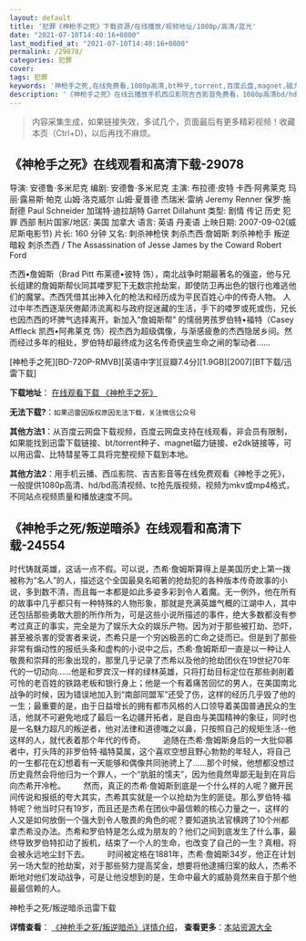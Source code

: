 ```yaml
---
layout: default
title: '犯罪《神枪手之死》下载资源/在线播放/视频地址/1080p/高清/蓝光'
date: "2021-07-10T14:40:16+0800"
last_modified_at: "2021-07-10T14:40:16+0800"
permalink: /29078/
categories: 犯罪
cover:
tags: 犯罪
keywords: '神枪手之死,在线免费看,1080p高清,bt种子,torrent,百度云盘,magnet,磁力链,迅雷下载资源'
description: '《神枪手之死》在线云播放手机西瓜影院吉吉影音免费看，1080p高清bd/hd未删减完整版和tc抢先枪版，mkv/mp4格式，附带bt/torrent种子、magnet/磁力链、百度云盘、网盘资源迅雷下载链接'
---
```


>内容采集生成，如果链接失效，多试几个，页面最后有更多精彩视频！收藏本页（Ctrl+D)，以后再找不麻烦。


## 《神枪手之死》在线观看和高清下载-29078

导演: 安德鲁·多米尼克 编剧: 安德鲁·多米尼克 主演: 布拉德·皮特 卡西·阿弗莱克 玛丽·露易斯·帕克 山姆·洛克威尔 山姆·夏普德 杰瑞米·雷纳 Jeremy Renner 保罗·施耐德 Paul Schneider 加瑞特·迪拉胡特 Garret Dillahunt 类型: 剧情 传记 历史 犯罪 西部 制片国家/地区: 美国 加拿大 语言: 英语 丹麦语 上映日期: 2007-09-02(威尼斯电影节) 片长: 160 分钟 又名: 刺杀神枪侠 刺杀杰西·詹姆斯 刺杀神枪手 叛逆暗殺 刺杀杰西 / The Assassination of Jesse James by the Coward Robert Ford

杰西•詹姆斯（Brad Pitt 布莱德•彼特 饰），南北战争时期最著名的强盗，他与兄长组建的詹姆斯帮伙同其喽罗犯下无数宗抢劫案，即使防卫再出色的银行也难逃他们的魔掌。杰西凭借其出神入化的枪法和经历成为平民百姓心中的传奇人物。 人过中年杰西逐渐厌倦颠沛流离和与政府捉迷藏的生活，手下的喽罗或死或伤，兄长也因杰西的坏脾气选择离开。新加入“詹姆斯帮” 的懦弱男孩罗伯特•福特（Casey Affleck 凯西•阿弗莱克 饰）视杰西为超级偶像，与渐感疲惫的杰西隐居乡间。然而经过多年的相处，罗伯特却最终成为这名传奇侠盗生命之闸的掣动者……


[神枪手之死][BD-720P-RMVB][英语中字][豆瓣7.4分][1.9GB][2007][BT下载/迅雷下载]

**下载地址**： [在线观看下载 《神枪手之死》](https://www.btdx8.com/torrent/shenqiangshouzhisi_2007.html) 


**无法下载?**：`如果迅雷因版权原因无法下载，关注微信公众号 `

**其他方法1**：从百度云网盘下载视频，百度云网盘支持在线观看，非会员有限制，如果能找到迅雷下载链接、bt/torrent种子、magnet磁力链接、e2dk链接等，可以用迅雷、比特彗星等工具将完整视频下载到本地。

**其他方法2**：用手机云播、西瓜影院、吉吉影音等在线免费观看《神枪手之死》，一般提供1080p高清、hd/bd高清视频、tc抢先版视频，视频为mkv或mp4格式，不同站点视频质量和播放速度不同。


## 《神枪手之死/叛逆暗杀》在线观看和高清下载-24554

时代铸就英雄，这话一点不假。可以说，杰希&middot;詹姆斯算得上是美国历史上第一拨被称为“名人”的人，描述这个全国最臭名昭著的抢劫犯的各种版本传奇故事的小说，多到数不清，而且每一本都是如此多姿多彩到令人着魔。无一例外，他在所有的故事中几乎都只有一种特殊的人物形象，那就是充满英雄气概的江湖中人，其中还包括那些勇敢大胆的所作所为，可是这些小说所描述的事件，绝大多数都没有参考过真正的事实，完全是为了娱乐大众的娱乐产物。因为对于那些被打劫、恐吓，甚至被杀害的受害者来说，杰希只是一个穷凶极恶的亡命之徒而已。但是到了那些非常有煽动性的报纸头条和虚构的小说中之后，杰希·詹姆斯却一直是以一种让人敬畏和崇拜的形象出现的，那里几乎记录了杰希以及他的抢劫团伙在19世纪70年代的一切动向&hellip;…他是和罗宾汉一样的绿林英雄，只将打劫目标定位在那些剥削着可怜的老百姓的铁路老板和银行身上；他是一个有着痛苦回忆的男人，在美国南北战争的时候，因为错误地加入到“南部同盟军&rdquo;还受了伤，这样的经历几乎毁了他的一生；最重要的是，由于日益增长的拥有都市风格的人口领导着美国普通民众的生活，他就不可避免地成了最后一名边疆开拓者，是自由与美国精神的象征，同时也是一名魅力超凡的叛逆者，他对法律和道德嗤之以鼻，只按照自己的规矩生活--他这样的人，就代表着那个年代的传奇。 　　追随在杰希&middot;詹姆斯身后的一大批仰慕者中，打头阵的非罗伯特&middot;福特莫属，这个喜欢空想且野心勃勃的年轻人，将自己的一生都花在幻想着有一天能够和偶像共同驰骋上了……那个时候，他想都没想过历史竟然会将他归为一个罪人，一个&ldquo;肮脏的懦夫&rdquo;，因为他竟然卑鄙无耻到在背后向杰希开冷枪。 　　然而，真正的杰希&middot;詹姆斯到底是一个什么样的人呢？撇开民间传说和报纸的夸大其实，杰希其实就是一个以抢劫为生的匪徒。那么罗伯特·福特呢？他当时只有19岁，而且还是杰希在团伙中最信赖的核心力量之一，这样的人又是如何放倒一个强大到令人敬畏的角色的呢？要知道执法官横跨了10个州都拿杰希没办法。杰希和罗伯特是怎么成为朋友的？他们之间到底发生了什么事，最终导致罗伯特扣动了扳机，结束了一个人的生命，也改变了自己的一生？真相，将会被永远地尘封下去。 　　时间被定格在1881年，杰希·詹姆斯34岁，他正在计划另一场大型的抢劫案，对于那些努力提高奖金，想要将他逮捕归案的敌人，杰希不断地对他们发动战争，可是让他没想到的是，生命中最大的威胁竟然来自于那个他最最信赖的人。


神枪手之死/叛逆暗杀迅雷下载

**详情查看**： [《神枪手之死/叛逆暗杀》详情介绍](/movie/24554/)， **查看更多**：[本站资源大全](/movie/t/all/)

